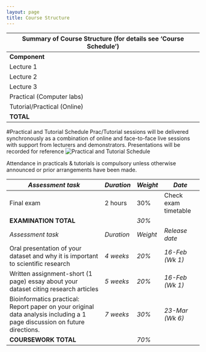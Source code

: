 ```yaml
---
layout: page
title: Course Structure
---
```



| **Summary of Course Structure (for details see ‘Course Schedule’)** |
| ------------------------------------------------------------------- |
| **Component**                                                       | **HPW** | **Weeks** | **Time** | **Day** | **Location** |
| Lecture 1                                                           | 1 | 1-5,7-10 | 0900-1000 | Tue | MS Teams |
| Lecture 2                                                           | 1 | 1-5,7-10 | 1100-1200 | Thu | MS Teams |
| Lecture 3                                                           | 1 | 1-5,7-10 | 1100-1200 | Fri | MS Teams |
| Practical (Computer labs)                                           | 2 | 1-5,7-10 | 1400-1600 | Thu | MS Teams / E26 Lab 11 |
| Tutorial/Practical (Online)                                         | 2 | 1-5,7-10 | 0900-1100 | Fri | MS Teams |
| **TOTAL**                                                           | **7** | Students with clashes should contact the BSB Student Office. |


#Practical and Tutorial Schedule
Prac/Tutorial sessions will be delivered synchronously as a combination of online and face-to-face live sessions with support from lecturers and demonstrators. Presentations will be recorded for reference
![Practical and Tutorial Schedule](../assets/img/practical.png)

Attendance in practicals & tutorials is compulsory unless otherwise announced or prior arrangements have been made.

| _Assessment task_                                                                                                         | _Duration_ | _Weight_ | _Date_               |
| ------------------------------------------------------------------------------------------------------------------------- | ---------- | -------- | -------------------- |
| Final exam                                                                                                                | 2 hours    | 30%      | Check exam timetable |
| **EXAMINATION TOTAL**                                                                                                     |            | _30%_    |                      |  |
| _Assessment task_                                                                                                         | _Duration_ | _Weight_ | _Release date_       | _Due date_ |
| Oral presentation of your dataset and why it is important to scientific research                                          | _4 weeks_  | _20%_    | _16-Feb (Wk 1)_      | _16-Mar 14:00 (Wk 5)_ |
| Written assignment-short (1 page) essay about your dataset citing research articles                                       | _5 weeks_  | _20%_    | _16-Feb (Wk 1)_      | _24-Mar 14:00 (Wk 6)_ |
| Bioinformatics practical: Report paper on your original data analysis including a 1 page discussion on future directions. | _7 weeks_  | _30%_    | _23-Mar (Wk 6)_      | _21-Apr 14:00 (Week 10)_ |
| **COURSEWORK TOTAL**                                                                                                      |            | _70%_    |                      |  |

